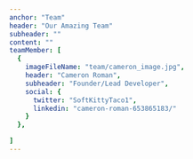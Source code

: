 ```yaml
---
anchor: "Team"
header: "Our Amazing Team"
subheader: ""
content: ""
teamMember: [
  {
    imageFileName: "team/cameron_image.jpg",
    header: "Cameron Roman",
    subheader: "Founder/Lead Developer",
    social: {
      twitter: "SoftKittyTaco1",
      linkedin: "cameron-roman-653865183/"
    }
  },

]
---
```

